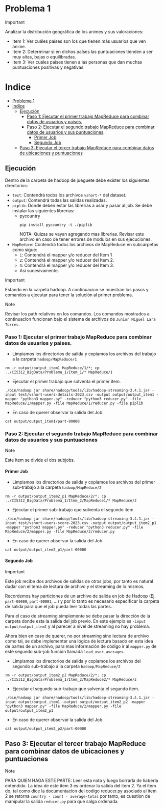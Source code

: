 # Problema 1

>[!IMPORTANT]
> Analizar la distribución geográfica de los animes y sus valoraciones:
> * Item 1: Ver cuáles países son los que tienen más usuarios que ven anime.
> * Item 2: Determinar si en dichos países las puntuaciones tienden a ser muy altas, bajas o equilibradas.
> * Item 3: Ver cuáles países tienen a las personas que dan muchas puntuaciones positivas y negativas.

# Indice
- [Problema 1](#problema-1)
- [Indice](#indice)
	- [Ejecución](#ejecución)
		- [Paso 1: Ejecutar el primer trabajo MapReduce para combinar datos de usuarios y paises.](#paso-1-ejecutar-el-primer-trabajo-mapreduce-para-combinar-datos-de-usuarios-y-paises)
		- [Paso 2: Ejecutar el segundo trabajo MapReduce para combinar datos de usuarios y sus puntuaciones](#paso-2-ejecutar-el-segundo-trabajo-mapreduce-para-combinar-datos-de-usuarios-y-sus-puntuaciones)
			- [Primer Job](#primer-job)
			- [Segundo Job](#segundo-job)
	- [Paso 3: Ejecutar el tercer trabajo MapReduce para combinar datos de ubicaciones y puntuaciones](#paso-3-ejecutar-el-tercer-trabajo-mapreduce-para-combinar-datos-de-ubicaciones-y-puntuaciones)

## Ejecución

Dentro de la carpeta de hadoop de jueguete debe exister los siguientes directorios:
- `test`: Contendrá todos los archivos `vshort-*` del dataset.
- `output`: Contendrá todas las salidas realizadas.
- `piplib`: Donde deben estar las librerias a usar y pasar al job. Se debe instalar las siguientes librerias:
  - pycountry
	```
	pip install pycountry -t ./piplib
	```
	NOTA: Quizas se vayan agregando mas librerias. Revisar este archivo en caso de tener errores de modulos en sus ejecuciones.
- `MapReduce`: Contendrá todos los archivos de MapReduce en subcarpetas como sigue:
  - `1`: Contendrá el mapper y/o reducer del Item 1
  - `2`: Contendrá el mapper y/o reducer del Item 2.
  - `3`: Contendrá el mapper y/o reducer del Item 3.
  - Asi sucesivamente.

>[!IMPORTANT]
>Estando en la carpeta hadoop.
A continuacion se muestran los pasos y comandos a ejecutar para tener la solución al primer problema.

> [!NOTE]
> Revisar los path relativos en los comandos. Los comandos mostrados a continuacion funcionan bajo el sistema de archivos de `Junior Miguel Lara Torres`.

### Paso 1: Ejecutar el primer trabajo MapReduce para combinar datos de usuarios y paises.

* Limpiamos los directorios de salida y copiamos los archivos del trabajo a la carpeta `hadoop/MapReduce/1`
```
rm -r output/output_item1 MapReduce/1/*; cp ../CI5312_BigData/Problema_1/Item_1/* MapReduce/1 
```

* Ejecutar el primer trabajo que solventa el primer item.
```
./bin/hadoop jar share/hadoop/tools/lib/hadoop-streaming-3.4.1.jar -input test/vshort-users-details-2023.csv -output output/output_item1 -mapper "python3 mapper.py" -reducer "python3 reducer.py" -file MapReduce/1/mapper.py -file MapReduce/1/reducer.py -file piplib
```

* En caso de querer observar la salida del Job
```
cat output/output_item1/part-00000
```
### Paso 2: Ejecutar el segundo trabajo MapReduce para combinar datos de usuarios y sus puntuaciones

>[!NOTE]
> Este item se divide el dos subjobs.

#### Primer Job

* Limpiamos los directorios de salida y copiamos los archivos del primer sub-trabajo a la carpeta `hadoop/MapReduce/2`
```
rm -r output/output_item2_p1 MapReduce/2/*; cp ../CI5312_BigData/Problema_1/Item_2/MapReduce1/* MapReduce/2
```

* Ejecutar el primer sub-trabajo que solventa el segundo item.
```
./bin/hadoop jar share/hadoop/tools/lib/hadoop-streaming-3.4.1.jar -input test/vshort-users-score-2023.csv -output output/output_item2_p1 -mapper "python3 mapper.py" -reducer "python3 reducer.py" -file MapReduce/2/mapper.py -file MapReduce/2/reducer.py
```

* En caso de querer observar la salida del Job
```
cat output/output_item2_p1/part-00000
```

#### Segundo Job

>[!IMPORTANT]
> Este job recibe dos archivos de salidas de otros jobs, por tanto es natural dudar con el tema de lectura de archivo y el streaming de lo mismos. 
>
> Recordemos hay particiones de un archivo de salida en job de Hadoop (Ej. `part-00000`, `part-00001`, ...) y por lo tanto es necesario especificar la carpeta de salida para que el job pueda leer todas las partes.
> 
> Para el caso de streaming simplemente se debe pasar la dirección de la carpeta donde esta la salida del job previo. En este ejemplo es `-input output/output_item1` y al parecer a nivel de streaming no hay problema.
> 
>  Ahora bien en caso de querer, no por streaming sino lectura de archivo como tal, se debe implementar una lógica de lectura basado en esta idea de partes de un archivo, para mas información de código ir al `mapper.py` de este segundo sub-job función llamada `load_user_averages`.

* Limpiamos los directorios de salida y copiamos los archivos del segundo sub-trabajo a la carpeta `hadoop/MapReduce/2`
```
rm -r output/output_item2_p2 MapReduce/2/*; cp ../CI5312_BigData/Problema_1/Item_2/MapReduce2/* MapReduce/2
```

* Ejecutar el segundo sub-trabajo que solventa el segundo item.
```
./bin/hadoop jar share/hadoop/tools/lib/hadoop-streaming-3.4.1.jar -input output/output_item1 -output output/output_item2_p2 -mapper "python3 mapper.py" -file MapReduce/2/mapper.py -file output/output_item2_p1
```

* En caso de querer observar la salida del Job
```
cat output/output_item2_p2/part-00000
```

## Paso 3: Ejecutar el tercer trabajo MapReduce para combinar datos de ubicaciones y puntuaciones

>[!NOTE]
> PARA QUIEN HAGA ESTE PARTE: Leer esta nota y luego borrarla de haberla entendido. La idea de este item 3 es ordenar la salida del item 2. Ya el item do, tal como dice la documentacion del codigo reducer.py asociado al item 2 se retorna `country - count - average-total` por tanto, es cuestion de manipular la salida `reducer.py` para que salga ordenada.